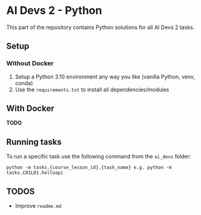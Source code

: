 # AI Devs 2 - Python

This part of the repository contains Python solutions for all AI Devs 2 tasks.


## Setup

### Without Docker
1. Setup a Python 3.10 environment any way you like (vanilla Python, venv, conda)
2. Use the ``requirements.txt`` to install all dependencies/modules

## With Docker

**TODO**

## Running tasks

To run a specific task use the following command from the ``ai_devs`` folder:

```
python -m tasks.{course_lesson_id}.{task_name} e.g. python -m tasks.C01L01.helloapi
```


## TODOS

- Improve ``readme.md``